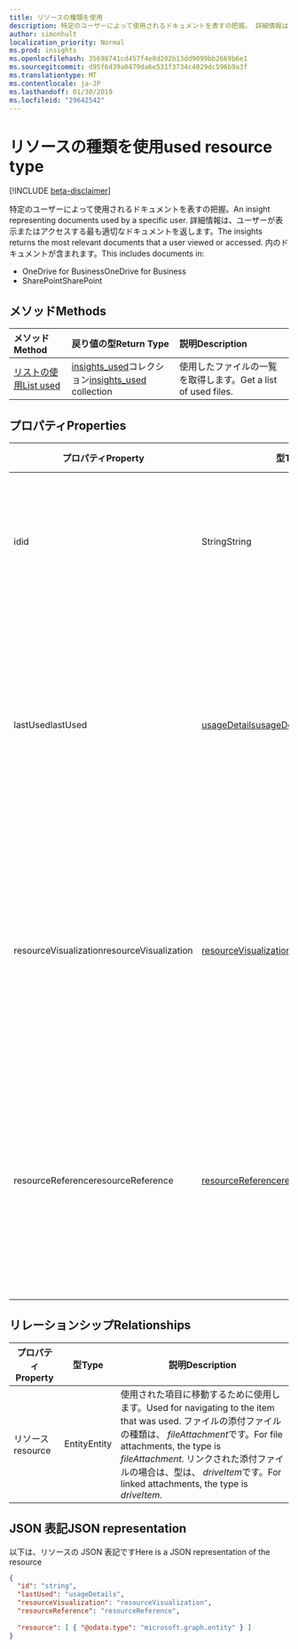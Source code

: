 ```yaml
---
title: リソースの種類を使用
description: 特定のユーザーによって使用されるドキュメントを表すの把握。 詳細情報は、ユーザーが表示またはアクセスする最も適切なドキュメントを返します。
author: simonhult
localization_priority: Normal
ms.prod: insights
ms.openlocfilehash: 35698741cd457f4e8d202b13dd9099bb2669b6e1
ms.sourcegitcommit: d95f6d39a0479da6e531f3734c4029dc596b9a3f
ms.translationtype: MT
ms.contentlocale: ja-JP
ms.lasthandoff: 01/30/2019
ms.locfileid: "29642542"
---
```

# <a name="used-resource-type"></a><span data-ttu-id="6050e-104">リソースの種類を使用</span><span class="sxs-lookup"><span data-stu-id="6050e-104">used resource type</span></span>

[!INCLUDE [beta-disclaimer](../../includes/beta-disclaimer.md)]

<span data-ttu-id="6050e-105">特定のユーザーによって使用されるドキュメントを表すの把握。</span><span class="sxs-lookup"><span data-stu-id="6050e-105">An insight representing documents used by a specific user.</span></span> <span data-ttu-id="6050e-106">詳細情報は、ユーザーが表示またはアクセスする最も適切なドキュメントを返します。</span><span class="sxs-lookup"><span data-stu-id="6050e-106">The insights returns the most relevant documents that a user viewed or accessed.</span></span> <span data-ttu-id="6050e-107">内のドキュメントが含まれます。</span><span class="sxs-lookup"><span data-stu-id="6050e-107">This includes documents in:</span></span>

- <span data-ttu-id="6050e-108">OneDrive for Business</span><span class="sxs-lookup"><span data-stu-id="6050e-108">OneDrive for Business</span></span>
- <span data-ttu-id="6050e-109">SharePoint</span><span class="sxs-lookup"><span data-stu-id="6050e-109">SharePoint</span></span>

## <a name="methods"></a><span data-ttu-id="6050e-110">メソッド</span><span class="sxs-lookup"><span data-stu-id="6050e-110">Methods</span></span>

| <span data-ttu-id="6050e-111">メソッド</span><span class="sxs-lookup"><span data-stu-id="6050e-111">Method</span></span>       | <span data-ttu-id="6050e-112">戻り値の型</span><span class="sxs-lookup"><span data-stu-id="6050e-112">Return Type</span></span>  |<span data-ttu-id="6050e-113">説明</span><span class="sxs-lookup"><span data-stu-id="6050e-113">Description</span></span>|
|:---------------|:--------|:----------|
|[<span data-ttu-id="6050e-114">リストの使用</span><span class="sxs-lookup"><span data-stu-id="6050e-114">List used</span></span>](../api/insights-list-used.md) |<span data-ttu-id="6050e-115">[insights_used](insights-used.md)コレクション</span><span class="sxs-lookup"><span data-stu-id="6050e-115">[insights_used](insights-used.md) collection</span></span>| <span data-ttu-id="6050e-116">使用したファイルの一覧を取得します。</span><span class="sxs-lookup"><span data-stu-id="6050e-116">Get a list of used files.</span></span>|

## <a name="properties"></a><span data-ttu-id="6050e-117">プロパティ</span><span class="sxs-lookup"><span data-stu-id="6050e-117">Properties</span></span>

| <span data-ttu-id="6050e-118">プロパティ</span><span class="sxs-lookup"><span data-stu-id="6050e-118">Property</span></span>              | <span data-ttu-id="6050e-119">型</span><span class="sxs-lookup"><span data-stu-id="6050e-119">Type</span></span>                      | <span data-ttu-id="6050e-120">説明</span><span class="sxs-lookup"><span data-stu-id="6050e-120">Description</span></span>  |
| -------------         |---------------            | -------------|
| <span data-ttu-id="6050e-121">id</span><span class="sxs-lookup"><span data-stu-id="6050e-121">id</span></span>                    | <span data-ttu-id="6050e-122">String</span><span class="sxs-lookup"><span data-stu-id="6050e-122">String</span></span>                    | <span data-ttu-id="6050e-123">リレーションシップの一意の識別子です。</span><span class="sxs-lookup"><span data-stu-id="6050e-123">Unique identifier of the relationship.</span></span> <span data-ttu-id="6050e-124">読み取り専用です。</span><span class="sxs-lookup"><span data-stu-id="6050e-124">Read only.</span></span>        |
| <span data-ttu-id="6050e-125">lastUsed</span><span class="sxs-lookup"><span data-stu-id="6050e-125">lastUsed</span></span>              | [<span data-ttu-id="6050e-126">usageDetails</span><span class="sxs-lookup"><span data-stu-id="6050e-126">usageDetails</span></span>](insights-usagedetails.md)              | <span data-ttu-id="6050e-127">アイテムが最後表示し、ユーザーによって変更された場合について説明します。</span><span class="sxs-lookup"><span data-stu-id="6050e-127">Information about when the item was last viewed and modified by the user.</span></span> <span data-ttu-id="6050e-128">読み取り専用です。</span><span class="sxs-lookup"><span data-stu-id="6050e-128">Read only.</span></span>     |
| <span data-ttu-id="6050e-129">resourceVisualization</span><span class="sxs-lookup"><span data-stu-id="6050e-129">resourceVisualization</span></span> | [<span data-ttu-id="6050e-130">resourceVisualization</span><span class="sxs-lookup"><span data-stu-id="6050e-130">resourceVisualization</span></span>](insights-resourcevisualization.md)                | <span data-ttu-id="6050e-131">プロパティは、時にドキュメントをビジュアル化を使用することができます。</span><span class="sxs-lookup"><span data-stu-id="6050e-131">Properties that you can use to visualize the document in your experience.</span></span> <span data-ttu-id="6050e-132">読み取り専用</span><span class="sxs-lookup"><span data-stu-id="6050e-132">Read-only</span></span>      |
| <span data-ttu-id="6050e-133">resourceReference</span><span class="sxs-lookup"><span data-stu-id="6050e-133">resourceReference</span></span>     | [<span data-ttu-id="6050e-134">resourceReference</span><span class="sxs-lookup"><span data-stu-id="6050e-134">resourceReference</span></span>](insights-resourcereference.md)                      | <span data-ttu-id="6050e-135">Url およびドキュメントの種類など、使用されているドキュメントのプロパティを参照。</span><span class="sxs-lookup"><span data-stu-id="6050e-135">Reference properties of the used document, such as the url and type of the document.</span></span> <span data-ttu-id="6050e-136">読み取り専用</span><span class="sxs-lookup"><span data-stu-id="6050e-136">Read-only</span></span>     |

## <a name="relationships"></a><span data-ttu-id="6050e-137">リレーションシップ</span><span class="sxs-lookup"><span data-stu-id="6050e-137">Relationships</span></span>

| <span data-ttu-id="6050e-138">プロパティ</span><span class="sxs-lookup"><span data-stu-id="6050e-138">Property</span></span>      | <span data-ttu-id="6050e-139">型</span><span class="sxs-lookup"><span data-stu-id="6050e-139">Type</span></span>          | <span data-ttu-id="6050e-140">説明</span><span class="sxs-lookup"><span data-stu-id="6050e-140">Description</span></span>  |
| ------------- |---------------| -------------|
| <span data-ttu-id="6050e-141">リソース</span><span class="sxs-lookup"><span data-stu-id="6050e-141">resource</span></span>      | <span data-ttu-id="6050e-142">Entity</span><span class="sxs-lookup"><span data-stu-id="6050e-142">Entity</span></span>        | <span data-ttu-id="6050e-143">使用された項目に移動するために使用します。</span><span class="sxs-lookup"><span data-stu-id="6050e-143">Used for navigating to the item that was used.</span></span> <span data-ttu-id="6050e-144">ファイルの添付ファイルの種類は、 *fileAttachment*です。</span><span class="sxs-lookup"><span data-stu-id="6050e-144">For file attachments, the type is *fileAttachment*.</span></span> <span data-ttu-id="6050e-145">リンクされた添付ファイルの場合は、型は、 *driveItem*です。</span><span class="sxs-lookup"><span data-stu-id="6050e-145">For linked attachments, the type is *driveItem*.</span></span> |

## <a name="json-representation"></a><span data-ttu-id="6050e-146">JSON 表記</span><span class="sxs-lookup"><span data-stu-id="6050e-146">JSON representation</span></span>
<span data-ttu-id="6050e-147">以下は、リソースの JSON 表記です</span><span class="sxs-lookup"><span data-stu-id="6050e-147">Here is a JSON representation of the resource</span></span>

```json
{
  "id": "string",
  "lastUsed": "usageDetails",
  "resourceVisualization": "resourceVisualization",
  "resourceReference": "resourceReference",
  
  "resource": [ { "@odata.type": "microsoft.graph.entity" } ]
}
```
<!--
{
  "type": "#page.annotation",
  "suppressions": [
    "Error: /api-reference/beta/resources/insights-used.md:\r\n      Exception processing links.\r\n    System.ArgumentException: Link Definition was null. Link text: !INCLUDE [beta-disclaimer](../../includes/beta-disclaimer.md)\r\n      at ApiDoctor.Validation.DocFile.get_LinkDestinations()\r\n      at ApiDoctor.Validation.DocSet.ValidateLinks(Boolean includeWarnings, String[] relativePathForFiles, IssueLogger issues, Boolean requireFilenameCaseMatch, Boolean printOrphanedFiles)"
  ]
}
-->
